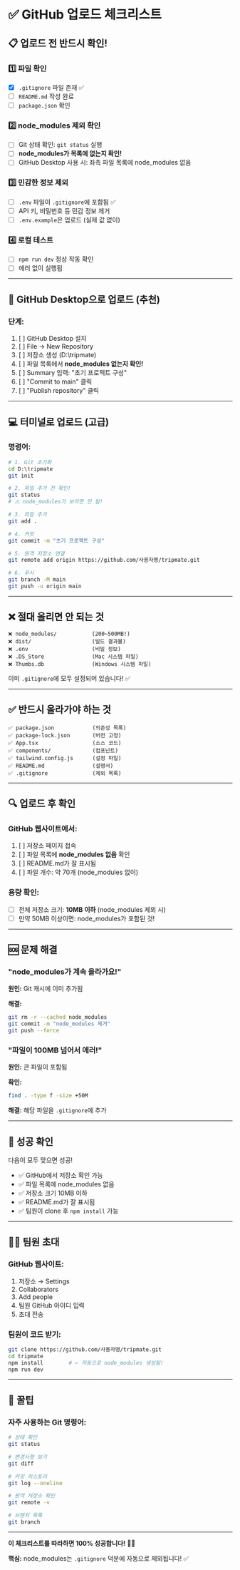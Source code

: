 # ✅ GitHub 업로드 체크리스트

## 📋 업로드 전 반드시 확인!

### 1️⃣ 파일 확인
- [x] `.gitignore` 파일 존재 ✅
- [ ] `README.md` 작성 완료
- [ ] `package.json` 확인

### 2️⃣ node_modules 제외 확인
- [ ] Git 상태 확인: `git status` 실행
- [ ] **node_modules가 목록에 없는지 확인!**
- [ ] GitHub Desktop 사용 시: 좌측 파일 목록에 node_modules 없음

### 3️⃣ 민감한 정보 제외
- [ ] `.env` 파일이 `.gitignore`에 포함됨 ✅
- [ ] API 키, 비밀번호 등 민감 정보 제거
- [ ] `.env.example`은 업로드 (실제 값 없이)

### 4️⃣ 로컬 테스트
- [ ] `npm run dev` 정상 작동 확인
- [ ] 에러 없이 실행됨

---

## 🚀 GitHub Desktop으로 업로드 (추천)

### 단계:
1. [ ] GitHub Desktop 설치
2. [ ] File → New Repository
3. [ ] 저장소 생성 (D:\tripmate)
4. [ ] 파일 목록에서 **node_modules 없는지 확인!**
5. [ ] Summary 입력: "초기 프로젝트 구성"
6. [ ] "Commit to main" 클릭
7. [ ] "Publish repository" 클릭

---

## 💻 터미널로 업로드 (고급)

### 명령어:
```bash
# 1. Git 초기화
cd D:\tripmate
git init

# 2. 파일 추가 전 확인!
git status
# ⚠️ node_modules가 보이면 안 됨!

# 3. 파일 추가
git add .

# 4. 커밋
git commit -m "초기 프로젝트 구성"

# 5. 원격 저장소 연결
git remote add origin https://github.com/사용자명/tripmate.git

# 6. 푸시
git branch -M main
git push -u origin main
```

---

## ❌ 절대 올리면 안 되는 것

```
❌ node_modules/           (200~500MB!)
❌ dist/                   (빌드 결과물)
❌ .env                    (비밀 정보)
❌ .DS_Store               (Mac 시스템 파일)
❌ Thumbs.db               (Windows 시스템 파일)
```

이미 `.gitignore`에 모두 설정되어 있습니다! ✅

---

## ✅ 반드시 올라가야 하는 것

```
✅ package.json            (의존성 목록)
✅ package-lock.json       (버전 고정)
✅ App.tsx                 (소스 코드)
✅ components/             (컴포넌트)
✅ tailwind.config.js      (설정 파일)
✅ README.md               (설명서)
✅ .gitignore              (제외 목록)
```

---

## 🔍 업로드 후 확인

### GitHub 웹사이트에서:
1. [ ] 저장소 페이지 접속
2. [ ] 파일 목록에 **node_modules 없음** 확인
3. [ ] README.md가 잘 표시됨
4. [ ] 파일 개수: 약 70개 (node_modules 없이)

### 용량 확인:
- [ ] 전체 저장소 크기: **10MB 이하** (node_modules 제외 시)
- [ ] 만약 50MB 이상이면: node_modules가 포함된 것!

---

## 🆘 문제 해결

### "node_modules가 계속 올라가요!"

**원인:** Git 캐시에 이미 추가됨

**해결:**
```bash
git rm -r --cached node_modules
git commit -m "node_modules 제거"
git push --force
```

### "파일이 100MB 넘어서 에러!"

**원인:** 큰 파일이 포함됨

**확인:**
```bash
find . -type f -size +50M
```

**해결:** 해당 파일을 `.gitignore`에 추가

---

## 🎉 성공 확인

다음이 모두 맞으면 성공!

- ✅ GitHub에서 저장소 확인 가능
- ✅ 파일 목록에 node_modules 없음
- ✅ 저장소 크기 10MB 이하
- ✅ README.md가 잘 표시됨
- ✅ 팀원이 clone 후 `npm install` 가능

---

## 👨‍💻 팀원 초대

### GitHub 웹사이트:
1. 저장소 → Settings
2. Collaborators
3. Add people
4. 팀원 GitHub 아이디 입력
5. 초대 전송

### 팀원이 코드 받기:
```bash
git clone https://github.com/사용자명/tripmate.git
cd tripmate
npm install        # ← 자동으로 node_modules 생성됨!
npm run dev
```

---

## 📌 꿀팁

### 자주 사용하는 Git 명령어:
```bash
# 상태 확인
git status

# 변경사항 보기
git diff

# 커밋 히스토리
git log --oneline

# 원격 저장소 확인
git remote -v

# 브랜치 목록
git branch
```

---

**이 체크리스트를 따라하면 100% 성공합니다!** 💚💙

**핵심:** node_modules는 `.gitignore` 덕분에 자동으로 제외됩니다! ✅
